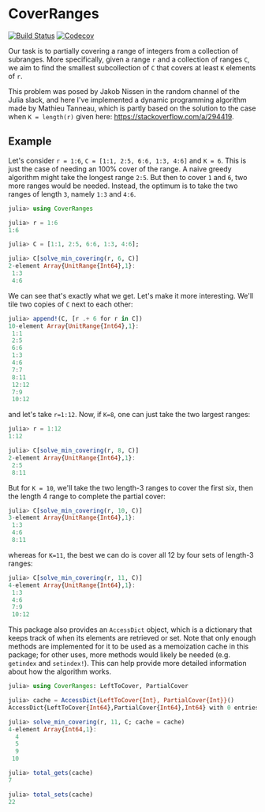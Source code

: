 # CoverRanges

[![Build Status](https://travis-ci.com/ericphanson/CoverRanges.jl.svg?branch=master)](https://travis-ci.com/ericphanson/CoverRanges.jl)
[![Codecov](https://codecov.io/gh/ericphanson/CoverRanges.jl/branch/master/graph/badge.svg)](https://codecov.io/gh/ericphanson/CoverRanges.jl)

Our task is to partially covering a range of integers from a collection of
subranges. More specifically, given a range `r` and a collection of ranges `C`,
we aim to find the smallest subcollection of `C` that covers at least `K`
elements of `r`.

This problem was posed by Jakob Nissen in the random channel of the Julia slack,
and here I've implemented a dynamic programming algorithm made by Mathieu
Tanneau, which is partly based on the solution to the case when `K = length(r)` given
here: <https://stackoverflow.com/a/294419>.

## Example

Let's consider `r = 1:6`, `C = [1:1, 2:5, 6:6, 1:3, 4:6]` and `K = 6`. This is
just the case of needing an 100% cover of the range. A naive greedy algorithm
might take the longest range `2:5`. But then to cover `1` and `6`, two more
ranges would be needed. Instead, the optimum is to take the two ranges of length
`3`, namely `1:3` and `4:6`.

```julia
julia> using CoverRanges

julia> r = 1:6
1:6

julia> C = [1:1, 2:5, 6:6, 1:3, 4:6];

julia> C[solve_min_covering(r, 6, C)]
2-element Array{UnitRange{Int64},1}:
 1:3
 4:6
```

We can see that's exactly what we get. Let's make it more interesting. We'll tile two copies of `C` next to each other:

```julia
julia> append!(C, [r .+ 6 for r in C])
10-element Array{UnitRange{Int64},1}:
 1:1  
 2:5  
 6:6  
 1:3  
 4:6  
 7:7  
 8:11 
 12:12
 7:9  
 10:12
```

and let's take `r=1:12`. Now, if `K=8`, one can just take the two largest ranges:

```julia
julia> r = 1:12
1:12

julia> C[solve_min_covering(r, 8, C)]
2-element Array{UnitRange{Int64},1}:
 2:5 
 8:11
```

But for `K = 10`, we'll take the two length-3 ranges to cover the first six, then the length 4 range to complete the partial cover:

```julia
julia> C[solve_min_covering(r, 10, C)]
3-element Array{UnitRange{Int64},1}:
 1:3 
 4:6 
 8:11
 ```

whereas for `K=11`, the best we can do is cover all 12 by four sets of length-3 ranges:

```julia
julia> C[solve_min_covering(r, 11, C)]
4-element Array{UnitRange{Int64},1}:
 1:3  
 4:6  
 7:9  
 10:12
```

This package also provides an `AccessDict` object, which is a dictionary that keeps track of when its elements are retrieved or set. Note that only enough methods are implemented for it to be used as a memoization cache in this package; for other uses, more methods would likely be needed (e.g. `getindex` and `setindex!`). This can help provide more detailed information about how the algorithm works.

```julia
julia> using CoverRanges: LeftToCover, PartialCover

julia> cache = AccessDict{LeftToCover{Int}, PartialCover{Int}}()
AccessDict{LeftToCover{Int64},PartialCover{Int64},Int64} with 0 entries

julia> solve_min_covering(r, 11, C; cache = cache)
4-element Array{Int64,1}:
  4
  5
  9
 10

julia> total_gets(cache)
7

julia> total_sets(cache)
22
```
